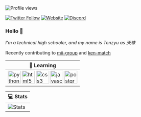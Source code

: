 <img src="https://komarev.com/ghpvc/?username=tenzyu" alt="Profile views" />

[![Twitter Follow](https://img.shields.io/twitter/follow/masudatenzyu?style=social)](https://twitter.com/masudatenzyu/)
[![Website](https://img.shields.io/website?down_color=lightgrey&down_message=offline&up_color=lightgrey&up_message=tenzyu.com&url=https%3A%2F%2Ftenzyu.com%2F)](https://tenzyu.com)
[![Discord](https://img.shields.io/discord/608634154019586059?label=&logo=discord&logoColor=ffffff&color=7389D8&labelColor=6A7EC2)](https://discord.gg/8DrwSxd)

### Hello 👋

_I'm a technical high schooler, and my name is Tenzyu as 天珠_

Recently contributing to [mii-group](https://github.com/mii-group) and [ken-match](https://github.com/ken-match)

<table border="0" cellspacing="0" cellpadding="0">
  <thead><tr><th>🌱 Learning</th></tr></thead>
  <tbody><tr><td>
    <img src="https://devicons.github.io/devicon/devicon.git/icons/python/python-original.svg" alt="python" width="40" height="40" />
    <img src="https://devicons.github.io/devicon/devicon.git/icons/html5/html5-original-wordmark.svg" alt="html5" width="40" height="40" />
    <img src="https://devicons.github.io/devicon/devicon.git/icons/css3/css3-original-wordmark.svg" alt="css3" width="40" height="40" />
    <img src="https://devicons.github.io/devicon/devicon.git/icons/javascript/javascript-original.svg" alt="javascript" width="40" height="40" />
    <img src="https://devicons.github.io/devicon/devicon.git/icons/postgresql/postgresql-original-wordmark.svg" alt="postgresql" width="40" height="40" />
  </td></tr></tbody>
</table>

<table border="0" cellspacing="0" cellpadding="0">
  <thead><tr><th>💻 Stats</th></tr></thead>
  <tbody><tr><td>
    <img src="https://github-readme-stats.vercel.app/api?username=tenzyu&show_icons=true" alt="Stats" />
  </td></tr></tbody>
</table>
